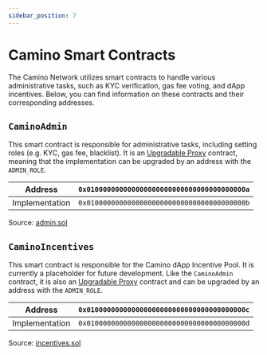 ```yaml
---
sidebar_position: 7
---
```


# Camino Smart Contracts

The Camino Network utilizes smart contracts to handle various administrative tasks, such as KYC verification, gas fee voting, and dApp incentives. Below, you can find information on these contracts and their corresponding addresses.

## `CaminoAdmin`

This smart contract is responsible for administrative tasks, including setting roles (e.g. KYC, gas fee, blacklist). It is an [Upgradable Proxy](https://ethereum.org/en/developers/docs/smart-contracts/upgrading/) contract, meaning that the implementation can be upgraded by an address with the `ADMIN_ROLE`.

|    Address     | `0x010000000000000000000000000000000000000a` |
| :------------: | :------------------------------------------: |
| Implementation | `0x010000000000000000000000000000000000000b` |

Source: [admin.sol](https://github.com/chain4travel/caminoethvm/blob/chain4travel/contracts/admin.sol)

## `CaminoIncentives`

This smart contract is responsible for the Camino dApp Incentive Pool. It is currently a placeholder for future development. Like the `CaminoAdmin` contract, it is also an [Upgradable Proxy](https://ethereum.org/en/developers/docs/smart-contracts/upgrading/) contract and can be upgraded by an address with the `ADMIN_ROLE`.

|    Address     | `0x010000000000000000000000000000000000000c` |
| :------------: | :------------------------------------------: |
| Implementation | `0x010000000000000000000000000000000000000d` |

Source: [incentives.sol](https://github.com/chain4travel/caminoethvm/blob/chain4travel/contracts/incentives.sol)
